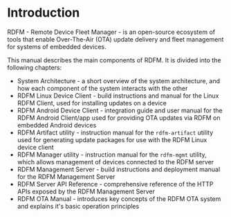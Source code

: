 # Introduction

RDFM - Remote Device Fleet Manager - is an open-source ecosystem of tools that enable Over-The-Air (OTA) update delivery and fleet management for systems of embedded devices.

This manual describes the main components of RDFM. It is divided into the following chapters:

- System Architecture - a short overview of the system architecture, and how each component of the system interacts with the other
- RDFM Linux Device Client - build instructions and manual for the Linux RDFM Client, used for installing updates on a device
- RDFM Android Device Client - integration guide and user manual for the RDFM Android Client/app used for providing OTA updates via RDFM on embedded Android devices
- RDFM Artifact utility - instruction manual for the `rdfm-artifact` utility used for generating update packages for use with the RDFM Linux device client
- RDFM Manager utility - instruction manual for the `rdfm-mgmt` utility, which allows management of devices connected to the RDFM server
- RDFM Management Server - build instructions and deployment manual for the RDFM Management Server
- RDFM Server API Reference - comprehensive reference of the HTTP APIs exposed by the RDFM Management Server
- RDFM OTA Manual - introduces key concepts of the RDFM OTA system and explains it's basic operation principles